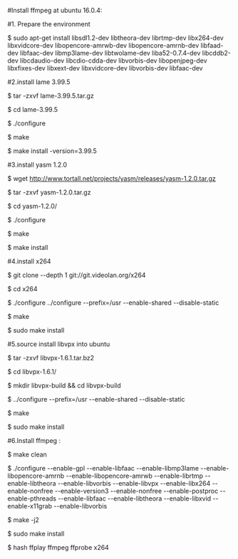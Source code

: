 #Install ffmpeg at ubuntu 16.0.4:

#1. Prepare the environment

$ sudo apt-get install libsdl1.2-dev libtheora-dev librtmp-dev libx264-dev libxvidcore-dev libopencore-amrwb-dev libopencore-amrnb-dev libfaad-dev libfaac-dev libmp3lame-dev libtwolame-dev liba52-0.7.4-dev libcddb2-dev libcdaudio-dev libcdio-cdda-dev libvorbis-dev libopenjpeg-dev libxfixes-dev libxext-dev libxvidcore-dev libvorbis-dev libfaac-dev

#2.install lame 3.99.5

$ tar -zxvf lame-3.99.5.tar.gz

$ cd lame-3.99.5

$ ./configure

$ make

$ make install -version=3.99.5

#3.install yasm 1.2.0

$ wget  http://www.tortall.net/projects/yasm/releases/yasm-1.2.0.tar.gz

$ tar -zxvf yasm-1.2.0.tar.gz

$ cd yasm-1.2.0/

$ ./configure

$ make

$ make install 

#4.install x264

$ git clone --depth 1 git://git.videolan.org/x264

$ cd x264

$ ./configure ../configure --prefix=/usr --enable-shared --disable-static

$ make 

$ sudo make install 

#5.source install libvpx into ubuntu

$ tar -zxvf libvpx-1.6.1.tar.bz2

$ cd libvpx-1.6.1/

$ mkdir libvpx-build && cd libvpx-build

$ ../configure --prefix=/usr --enable-shared --disable-static

$ make

$ sudo make install 



#6.Install ffmpeg :

$ make clean

$ ./configure --enable-gpl --enable-libfaac --enable-libmp3lame --enable-libopencore-amrnb --enable-libopencore-amrwb --enable-librtmp --enable-libtheora --enable-libvorbis --enable-libvpx --enable-libx264 --enable-nonfree --enable-version3 --enable-nonfree --enable-postproc --enable-pthreads --enable-libfaac --enable-libtheora --enable-libxvid --enable-x11grab --enable-libvorbis

$ make -j2

$ sudo make install

$ hash ffplay ffmpeg ffprobe x264
